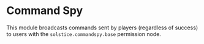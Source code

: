 # Command Spy

This module broadcasts commands sent by players (regardless of success) to users with the `solstice.commandspy.base` permission node.
